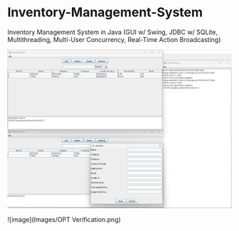 # Inventory-Management-System
Inventory Management System in Java (GUI w/ Swing, JDBC w/ SQLite, Multithreading, Multi-User Concurrency, Real-Time Action Broadcasting)

![image](Images/ADD-BROADCASTING-DBS.png)


![image](Images/OPT Verification.png)
